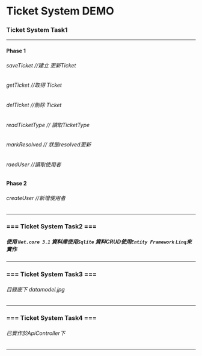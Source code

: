 # Ticket System DEMO

###  Ticket System Task1 
* * *
#### Phase 1 

###### saveTicket //建立 更新Ticket
###### getTicket //取得 Ticket
###### delTicket //刪除 Ticket
###### readTicketType // 讀取TicketType
###### markResolved // 狀態resolved更新
###### raedUser //讀取使用者

#### Phase 2 
######  createUser //新增使用者

* * *
### === Ticket System Task2 ===

##### 使用 `Net.core 3.1` 資料庫使用`Sqlite` 資料CRUD使用`Entity Framework` `Linq`來實作
* * *
###  === Ticket System Task3 ===
###### 目錄底下 datamodel.jpg
* * *
###  === Ticket System Task4 ===
###### 已實作於ApiController下
* * *